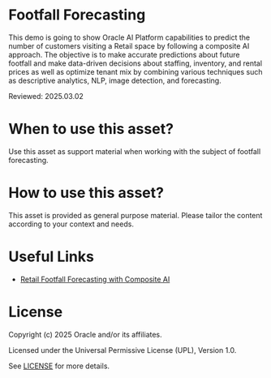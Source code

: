 # Footfall Forecasting

This demo is going to show Oracle AI Platform capabilities to predict the number of customers visiting a Retail space by following a composite AI approach.
The objective is to make accurate predictions about future footfall and make data-driven decisions about staffing, inventory, and rental prices as well as optimize tenant mix by combining various techniques such as descriptive analytics, NLP, image detection, and forecasting.

Reviewed: 2025.03.02


# When to use this asset?

Use this asset as support material when working with the subject of footfall forecasting.


# How to use this asset?

This asset is provided as general purpose material. Please tailor the content according to your context and needs.

 
# Useful Links
 
- [Retail Footfall Forecasting with Composite AI](https://www.youtube.com/watch?v=L8baQYu9Ck0)

 
# License
 
Copyright (c) 2025 Oracle and/or its affiliates.
 
Licensed under the Universal Permissive License (UPL), Version 1.0.
 
See [LICENSE](https://github.com/oracle-devrel/technology-engineering/blob/main/LICENSE) for more details.
